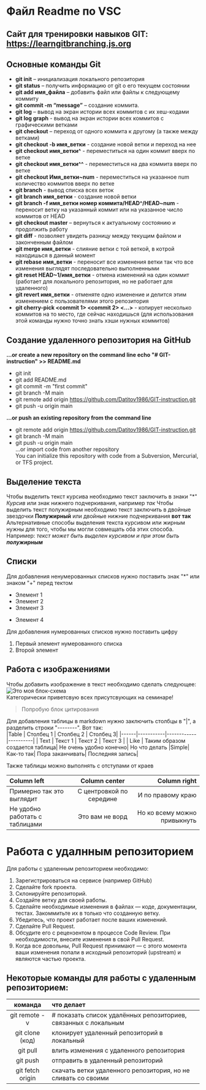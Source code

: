 # Файл Readme по VSC  

## Сайт для тренировки навыков GIT: https://learngitbranching.js.org  

## Основные команды Git
+ **git init** – инициализация локального репозитория  
+ **git status** – получить информацию от git о его текущем состоянии  
+ **git add имя_файла** – добавить файл или файлы к следующему коммиту  
+ **git commit -m “message”** – создание коммита.  
+ **git log** – вывод на экран истории всех коммитов с их хеш-кодами  
+ **git log graph** - вывод на экран истории всех коммитов с графическими ветками 
+ **git checkout** – переход от одного коммита к другому (а также между ветками)  
+ **git checkout -b имя_ветки** - создание новой ветки и переход на нее  
+ **git checkout имя_ветки^** - переместиться на один коммит вверх по ветке  
+ **git checkout имя_ветки^^** - переместиться на два коммита вверх по ветке  
+ **git checkout Имя_ветки~num** - переместиться на указанное num количество коммитов вверх по ветке
+ **git branch** - вывод списка всех веток
+ **git branch имя_ветки** - создание новой ветки 
+ **git branch -f имя_ветки номер коммита/HEAD^/HEAD~num** - переносит ветку на указанный коммит или на указанное число коммитов от HEAD
+ **git checkout master** – вернуться к актуальному состоянию и продолжить работу  
+ **git diff** - позволяет увидеть разницу между текущим файлом и законченным файлом  
+ **git merge имя_ветки** - слияние ветки с той веткой, в котрой находишься в данный момент
+ **git rebase имя_ветки** - переносит все изменения ветки так что все изменения выглядят последовательно выполненными  
+ **git reset HEAD~1/имя_ветки** - отмена изменений на один коммит (работает для локального репозитория, но не работает для удаленного)  
+ **git revert имя_ветки** - отменяте одно изменение и делится этим изменением с пользователями этого репозитория  
+ **git cherry-pick <commit 1> <commit 2> <...>** - копирует несколько коммитов на то место, где сейчас находишься (для использования этой команды нужно точно знать хэши нужных коммитов)  

## Создание удаленного репозитория на GitHub

**…or create a new repository on the command line
echo "# GIT-instruction" >> README.md**   
+ git init  
+ git add README.md  
+ git commit -m "first commit"  
+ git branch -M main  
+ git remote add origin https://github.com/Datitov1986/GIT-instruction.git  
+ git push -u origin main  

**…or push an existing repository from the command line**  
+ git remote add origin https://github.com/Datitov1986/GIT-instruction.git  
+ git branch -M main  
+ git push -u origin main  
…or import code from another repository  
You can initialize this repository with code from a Subversion, Mercurial, or TFS project.


## Выделение текста  
Чтобы выделить текст курсива необходимо текст заключить в знаки "*" *Курсив* или знак нижнего подчеркивания, например _так_ 
Чтобы выделить текст полужирным необходимо текст заключить в двойные звездочки **Полужирный** или двойные нижние подчеркивания __вот так__  
Альтернативные способы выделения текста курсивом или жирным нужны для того, чтобы мы могли совмещать оба этих способа. Например: _текст может быть выделен курсивом и при этом быть **полужирным**_
## Списки  
Для добавления ненумерованных списков нужно поставить знак "*" или знаком "+" перед тектом
* Элемент 1
* Элемент 2
* Элемент 3  
+ Элемент 4  

Для добавления нумерованных списков нужно поставить цифру
1. Первый элемент нумерованного списка
2. Второй элемент
## Работа с изображениями  
Чтобы добавить изображение в текст необходимо сделать следующее:
![Это моя блок-схема](Homework.png)  
Категорически приветсвую всех присутсвующих на семинаре!  
> Попробую блок цитирования  

Для добавления таблицы в markdown нужно заключить столбцы в "|", а разделить строки "--------". Вот так:  
|Table | Столбец 1 | Столбец 2  | Столбец 3|
|------|-----------|------------|----------|
| Text | Текст 1   | Текст 2    | Текст 3  |
| Like | Таким образом создается таблица| Не очень удобно конечно| Но что делать
|Simple| Как-то так| Пора заканчивать| Последняя запись|

Также таблицы можно выполнять с отступами от краев

|Column left  |Column center  |Column right  |
|:-----------|:-------------:|-------------:|
|Примерно так это выглядит| С центровкой по середине| И по правому краю|
|Не удобно работать с таблицами| Это вам не ворд| Но ко всему можно привыкнуть|

# **Работа с удалнным репозиторием**
Для работы с удаленным репозиторием необходимо:
1. Зарегистрироваться на сервисе (например GitHub)
2. Сделайте fork проекта.
3. Склонируйте репозиторий.
4. Создайте ветку для своей работы.
5. Сделайте необходимые изменения в файлах — коде, документации, тестах. Закоммитьте их в только что созданную ветку.
6. Убедитесь, что проект работает после ваших изменений.
7. Сделайте Pull Request.
8. Обсудите его с рецензентом в процессе Code Review. При необходимости, внесите изменения в свой Pull Request.
9. Когда все довольны, Pull Request принимают — с этого момента ваши изменения попали в исходный репозиторий (upstream) и являются частью проекта.  
## Некоторые команды для работы с удаленным репозиторием:

|команда	|что делает    |
|:----------:|:-------------|
|git remote -v|	# показать список удалённых репозиториев, связанных с локальным|
|git clone (код)|	клонирует удаленный репозиторий в локальный|
|git pull|	влить изменения с удаленного репозитория|
|git push|	отправить в удаленный репозиторий|
|git fetch origin|	скачать ветки удаленного репозитория, но не сливать со своими|
